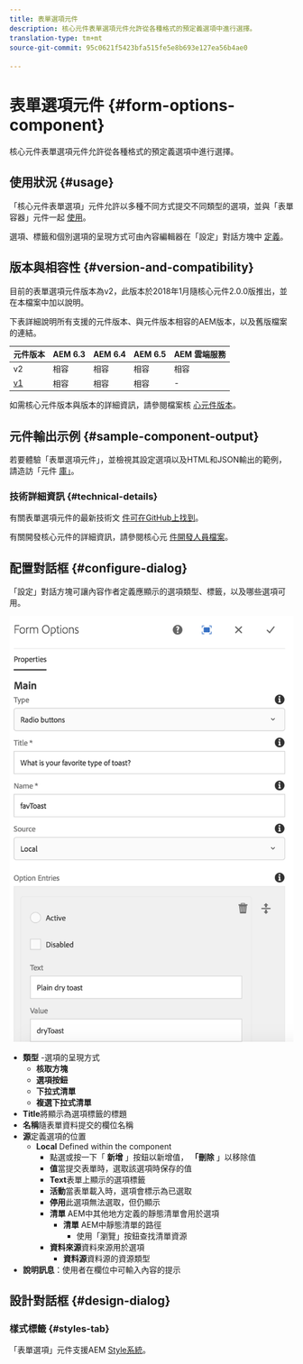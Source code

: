 ```yaml
---
title: 表單選項元件
description: 核心元件表單選項元件允許從各種格式的預定義選項中進行選擇。
translation-type: tm+mt
source-git-commit: 95c0621f5423bfa515fe5e8b693e127ea56b4ae0

---
```



# 表單選項元件 {#form-options-component}

核心元件表單選項元件允許從各種格式的預定義選項中進行選擇。

## 使用狀況 {#usage}

「核心元件表單選項」元件允許以多種不同方式提交不同類型的選項，並與「表單容器」元件一起 [使用](form-container.md)。

選項、標籤和個別選項的呈現方式可由內容編輯器在「設定」對話方塊中 [定義](#configure-dialog)。

## 版本與相容性 {#version-and-compatibility}

目前的表單選項元件版本為v2，此版本於2018年1月隨核心元件2.0.0版推出，並在本檔案中加以說明。

下表詳細說明所有支援的元件版本、與元件版本相容的AEM版本，以及舊版檔案的連結。

| 元件版本 | AEM 6.3 | AEM 6.4 | AEM 6.5 | AEM 雲端服務 |
|--- |--- |--- |--- |---|
| v2 | 相容 | 相容 | 相容 | 相容 |
| [v1](/help/components/v1/form-options-v1.md) | 相容 | 相容 | 相容 | - |

如需核心元件版本與版本的詳細資訊，請參閱檔案核 [心元件版本](/help/versions.md)。

## 元件輸出示例 {#sample-component-output}

若要體驗「表單選項元件」，並檢視其設定選項以及HTML和JSON輸出的範例，請造訪「元件 [庫」](https://adobe.com/go/aem_cmp_library_form_options)。

### 技術詳細資訊 {#technical-details}

有關表單選項元件的最新技術文 [件可在GitHub上找到](https://adobe.com/go/aem_cmp_tech_form_options_v2)。

有關開發核心元件的詳細資訊，請參閱核心元 [件開發人員檔案](/help/developing/overview.md)。

## 配置對話框 {#configure-dialog}

「設定」對話方塊可讓內容作者定義應顯示的選項類型、標籤，以及哪些選項可用。

![](/help/assets/screen_shot_2018-01-12at113153.png)

* **類型** -選項的呈現方式
   * **核取方塊**
   * **選項按鈕**
   * **下拉式清單**
   * **複選下拉式清單**
* **Title**&#x200B;將顯示為選項標籤的標題
* **名稱**&#x200B;隨表單資料提交的欄位名稱
* **源**&#x200B;定義選項的位置
   * **Local** Defined within the component
      * 點選或按一下「 **新增** 」按鈕以新增值， **「刪除** 」以移除值
      * **值**&#x200B;當提交表單時，選取該選項時保存的值
      * **Text**&#x200B;表單上顯示的選項標籤
      * **活動**&#x200B;當表單載入時，選項會標示為已選取
      * **停用**&#x200B;此選項無法選取，但仍顯示
      * **清單** AEM中其他地方定義的靜態清單會用於選項
         * **清單** AEM中靜態清單的路徑
            * 使用「瀏覽」按鈕查找清單資源
      * **資料來源**&#x200B;資料來源用於選項
         * **資料源**&#x200B;資料源的資源類型
* **說明訊息**：使用者在欄位中可輸入內容的提示

## 設計對話框 {#design-dialog}

### 樣式標籤 {#styles-tab}

「表單選項」元件支援AEM [Style系統](/help/get-started/authoring.md#component-styling)。
